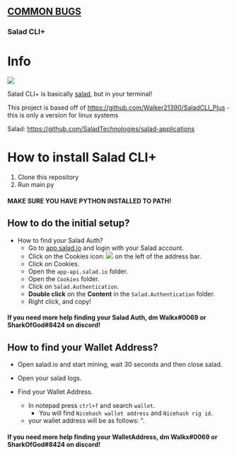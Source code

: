 ## [COMMON BUGS](https://github.com/Walker21390/SaladCLI_Plus/blob/main/CommonBugs.md)

### Salad CLI+

# Info

![](https://images-ext-1.discordapp.net/external/yqIjShhLc2LS-3pWSlAm90wKf18MTOzYfG37L_IV2_o/https/i.imgur.com/6cnWZhQ.png)

Salad CLI+ is basically [salad](https://github.com/SaladTechnologies/salad-applications "salad"), but in your terminal!

This project is based off of https://github.com/Walker21390/SaladCLI_Plus - this is only a version for linux systems

Salad: https://github.com/SaladTechnologies/salad-applications


# How to install Salad CLI+

1. Clone this repository
2. Run main.py

#### MAKE SURE YOU HAVE PYTHON INSTALLED TO PATH!


## How to do the initial setup?


+ How to find your Salad Auth?
	* Go to [app.salad.io](https://app.salad.io "app.salad.io") and login with your Salad account.
	* Click on the Cookies icon: ![](https://images-ext-2.discordapp.net/external/307zW6hU-4O2g0TaCN3VXR29D-byDrPOxcvtV7k5fTs/https/i.imgur.com/rCpRXdW.png) on the left of the address bar.
	* Click on Cookies.
	* Open the `app-api.salad.io` folder.
	* Open the `Cookies` folder.
	* Click on `Salad.Authentication`.
	* **Double click** on the **Content** in the `Salad.Authentication` folder.
	* Right click, and copy!

#### If you need more help finding your Salad Auth, dm Walkx#0069 or SharkOfGod#8424 on discord!


## How to find your Wallet Address?
* Open salad.io and start mining, wait 30 seconds and then close salad.

* Open your salad logs.

* Find your Wallet Address.
	+ In notepad press `ctrl+f` and search `wallet`.
		- You will find `Nicehash wallet address` and `Nicehash rig id`.
	+ your wallet address will be as follows: "<Nicehash wallet address>.<Nicehash rig id>
		
#### If you need more help finding your WalletAddress, dm Walkx#0069 or SharkOfGod#8424 on discord!

